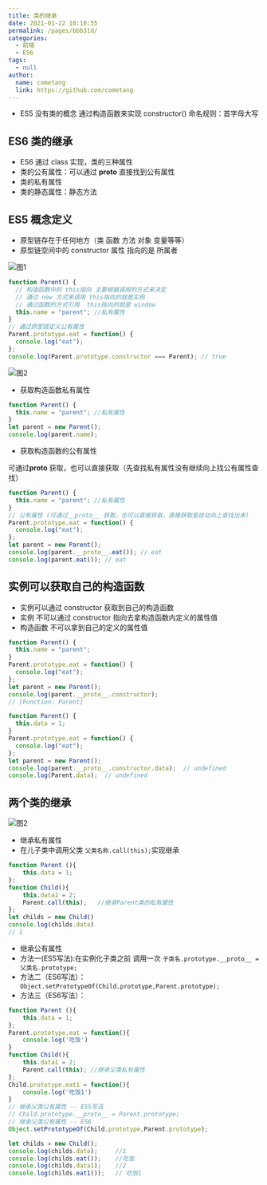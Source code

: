 ```yaml
---
title: 类的继承
date: 2021-01-22 10:10:55
permalink: /pages/bbb31d/
categories: 
  - 前端
  - ES6
tags: 
  - null
author: 
  name: cometang
  link: https://github.com/cometang
---
```


- ES5 没有类的概念 通过构造函数来实现 constructor() 命名规则：首字母大写

## ES6 类的继承

- ES6 通过 class 实现，类的三种属性
- 类的公有属性：可以通过 **proto** 直接找到公有属性
- 类的私有属性
- 类的静态属性：静态方法

## ES5 概念定义

- 原型链存在于任何地方（类 函数 方法 对象 变量等等）
- 原型链空间中的 constructor 属性 指向的是 所属者

![图1](/img/es6/010801.png)

```js
function Parent() {
  // 构造函数中的 this指向 主要根据调用的方式来决定
  // 通过 new 方式来调用 this指向的就是实例
  // 通过函数的方式引用  this指向的就是 window
  this.name = "parent"; //私有属性
}
// 通过原型链定义公有属性
Parent.prototype.eat = function() {
  console.log("eat");
};
console.log(Parent.prototype.constructor === Parent); // true
```

![图2](/img/es6/010802.png)

-  获取构造函数私有属性

```js
function Parent() {
  this.name = "parent"; //私有属性
}
let parent = new Parent();
console.log(parent.name);
```

- 获取构造函数的公有属性

可通过**proto** 获取，也可以直接获取（先查找私有属性没有继续向上找公有属性查找）

```js
function Parent() {
  this.name = "parent"; //私有属性
}
// 公有属性 (可通过__proto__ 获取，也可以直接获取，直接获取是自动向上查找出来)
Parent.prototype.eat = function() {
  console.log("eat");
};
let parent = new Parent();
console.log(parent.__proto__.eat()); // eat
console.log(parent.eat()); // eat
```

## 实例可以获取自己的构造函数

- 实例可以通过 constructor 获取到自己的构造函数
- 实例 不可以通过 constructor 指向去拿构造函数内定义的属性值
- 构造函数 不可以拿到自己的定义的属性值

```js
function Parent() {
  this.name = "parent";
}
Parent.prototype.eat = function() {
  console.log("eat");
};
let parent = new Parent();
console.log(parent.__proto__.constructor);
// [Function: Parent]
```

```js
function Parent() {
  this.data = 1;
}
Parent.prototype.eat = function() {
  console.log("eat");
};
let parent = new Parent();
console.log(parent.__proto__.constructor.data);  // undefined
console.log(Parent.data);  // undefined
```

## 两个类的继承

![图2](/img/es6/010803.png)

- 继承私有属性   
- 在儿子类中调用父类 `父类名称.call(this);`实现继承

```js
function Parent (){
    this.data = 1;
};
function Child(){
    this.data1 = 2;
    Parent.call(this);   //继承Parent类的私有属性
};
let childs = new Child()
console.log(childs.data)
// 1
```
- 继承公有属性
- 方法一(ES5写法):在实例化子类之前 调用一次 `子类名.prototype.__proto__ = 父类名.prototype;`
- 方法二（ES6写法）：`Object.setPrototypeOf(Child.prototype,Parent.prototype);`
- 方法三（ES6写法）：
```js
function Parent (){
    this.data = 1;
};
Parent.prototype.eat = function(){
    console.log('吃饭')
}
function Child(){
    this.data1 = 2;
    Parent.call(this); //继承父类私有属性
};
Child.prototype.eat1 = function(){
    console.log('吃饭1')
}
// 继承父类公有属性 -- ES5写法
// Child.prototype.__proto__ = Parent.prototype;
// 继承父类公有属性 -- ES6
Object.setPrototypeOf(Child.prototype,Parent.prototype);

let childs = new Child();
console.log(childs.data);     //1
console.log(childs.eat());    //吃饭
console.log(childs.data1);    //2
console.log(childs.eat1());   // 吃饭1
```
